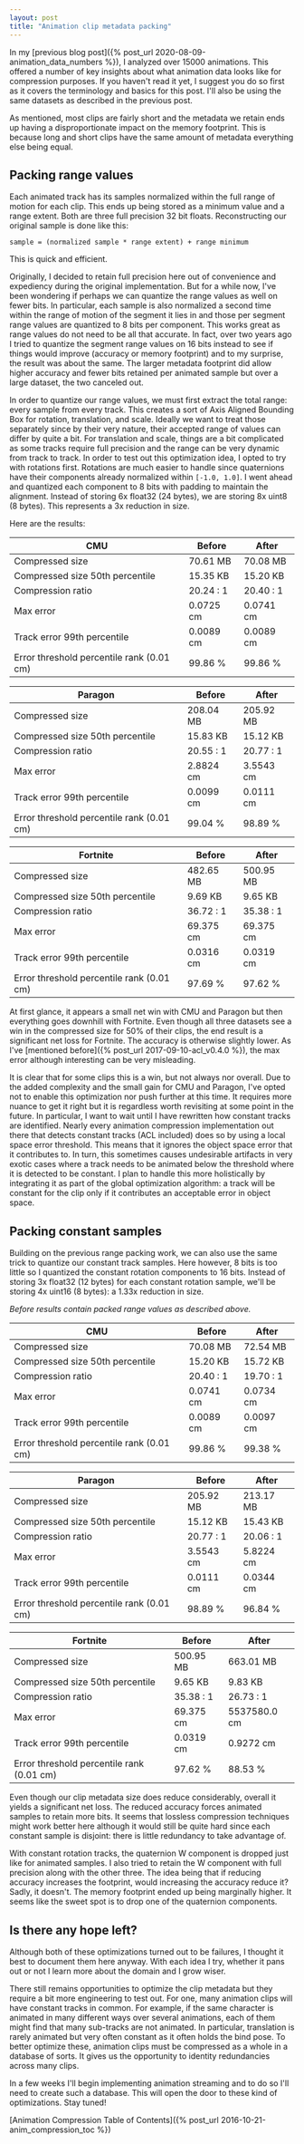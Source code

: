 ```yaml
---
layout: post
title: "Animation clip metadata packing"
---
```

In my [previous blog post]({% post_url 2020-08-09-animation_data_numbers %}), I analyzed over 15000 animations. This offered a number of key insights about what animation data looks like for compression purposes. If you haven't read it yet, I suggest you do so first as it covers the terminology and basics for this post. I'll also be using the same datasets as described in the previous post.

As mentioned, most clips are fairly short and the metadata we retain ends up having a disproportionate impact on the memory footprint. This is because long and short clips have the same amount of metadata everything else being equal.

## Packing range values

Each animated track has its samples normalized within the full range of motion for each clip. This ends up being stored as a minimum value and a range extent. Both are three full precision 32 bit floats. Reconstructing our original sample is done like this:

`sample = (normalized sample * range extent) + range minimum`

This is quick and efficient.

Originally, I decided to retain full precision here out of convenience and expediency during the original implementation. But for a while now, I've been wondering if perhaps we can quantize the range values as well on fewer bits. In particular, each sample is also normalized a second time within the range of motion of the segment it lies in and those per segment range values are quantized to 8 bits per component. This works great as range values do not need to be all that accurate. In fact, over two years ago I tried to quantize the segment range values on 16 bits instead to see if things would improve (accuracy or memory footprint) and to my surprise, the result was about the same. The larger metadata footprint did allow higher accuracy and fewer bits retained per animated sample but over a large dataset, the two canceled out.

In order to quantize our range values, we must first extract the total range: every sample from every track. This creates a sort of Axis Aligned Bounding Box for rotation, translation, and scale. Ideally we want to treat those separately since by their very nature, their accepted range of values can differ by quite a bit. For translation and scale, things are a bit complicated as some tracks require full precision and the range can be very dynamic from track to track. In order to test out this optimization idea, I opted to try with rotations first. Rotations are much easier to handle since quaternions have their components already normalized within `[-1.0, 1.0]`. I went ahead and quantized each component to 8 bits with padding to maintain the alignment. Instead of storing 6x float32 (24 bytes), we are storing 8x uint8 (8 bytes). This represents a 3x reduction in size.

Here are the results:

| CMU                                       | Before    | After     |
| ----------------------------------------- | --------- | --------- |
| Compressed size                           | 70.61 MB  | 70.08 MB  |
| Compressed size 50th percentile           | 15.35 KB  | 15.20 KB  |
| Compression ratio                         | 20.24 : 1 | 20.40 : 1 |
| Max error                                 | 0.0725 cm | 0.0741 cm |
| Track error 99th percentile               | 0.0089 cm | 0.0089 cm |
| Error threshold percentile rank (0.01 cm) | 99.86 %   | 99.86 %   |

| Paragon                                   | Before    | After     |
| ----------------------------------------- | --------- | --------- |
| Compressed size                           | 208.04 MB | 205.92 MB |
| Compressed size 50th percentile           | 15.83 KB  | 15.12 KB  |
| Compression ratio                         | 20.55 : 1 | 20.77 : 1 |
| Max error                                 | 2.8824 cm | 3.5543 cm |
| Track error 99th percentile               | 0.0099 cm | 0.0111 cm |
| Error threshold percentile rank (0.01 cm) | 99.04 %   | 98.89 %   |

| Fortnite                                  | Before    | After     |
| ----------------------------------------- | --------- | --------- |
| Compressed size                           | 482.65 MB | 500.95 MB |
| Compressed size 50th percentile           | 9.69 KB   | 9.65 KB   |
| Compression ratio                         | 36.72 : 1 | 35.38 : 1 |
| Max error                                 | 69.375 cm | 69.375 cm |
| Track error 99th percentile               | 0.0316 cm | 0.0319 cm |
| Error threshold percentile rank (0.01 cm) | 97.69 %   | 97.62 %   |

At first glance, it appears a small net win with CMU and Paragon but then everything goes downhill with Fortnite. Even though all three datasets see a win in the compressed size for 50% of their clips, the end result is a significant net loss for Fortnite. The accuracy is otherwise slightly lower. As I've [mentioned before]({% post_url 2017-09-10-acl_v0.4.0 %}), the max error although interesting can be very misleading.

It is clear that for some clips this is a win, but not always nor overall. Due to the added complexity and the small gain for CMU and Paragon, I've opted not to enable this optimization nor push further at this time. It requires more nuance to get it right but it is regardless worth revisiting at some point in the future. In particular, I want to wait until I have rewritten how constant tracks are identified. Nearly every animation compression implementation out there that detects constant tracks (ACL included) does so by using a local space error threshold. This means that it ignores the object space error that it contributes to. In turn, this sometimes causes undesirable artifacts in very exotic cases where a track needs to be animated below the threshold where it is detected to be constant. I plan to handle this more holistically by integrating it as part of the global optimization algorithm: a track will be constant for the clip only if it contributes an acceptable error in object space.


## Packing constant samples

Building on the previous range packing work, we can also use the same trick to quantize our constant track samples. Here however, 8 bits is too little so I quantized the constant rotation components to 16 bits. Instead of storing 3x float32 (12 bytes) for each constant rotation sample, we'll be storing 4x uint16 (8 bytes): a 1.33x reduction in size.

*Before results contain packed range values as described above.*

| CMU                                       | Before    | After     |
| ----------------------------------------- | --------- | --------- |
| Compressed size                           | 70.08 MB  | 72.54 MB  |
| Compressed size 50th percentile           | 15.20 KB  | 15.72 KB  |
| Compression ratio                         | 20.40 : 1 | 19.70 : 1 |
| Max error                                 | 0.0741 cm | 0.0734 cm |
| Track error 99th percentile               | 0.0089 cm | 0.0097 cm |
| Error threshold percentile rank (0.01 cm) | 99.86 %   | 99.38 %   |

| Paragon                                   | Before    | After     |
| ----------------------------------------- | --------- | --------- |
| Compressed size                           | 205.92 MB | 213.17 MB |
| Compressed size 50th percentile           | 15.12 KB  | 15.43 KB  |
| Compression ratio                         | 20.77 : 1 | 20.06 : 1 |
| Max error                                 | 3.5543 cm | 5.8224 cm |
| Track error 99th percentile               | 0.0111 cm | 0.0344 cm |
| Error threshold percentile rank (0.01 cm) | 98.89 %   | 96.84 %   |

| Fortnite                                  | Before    | After        |
| ----------------------------------------- | --------- | ------------ |
| Compressed size                           | 500.95 MB | 663.01 MB    |
| Compressed size 50th percentile           | 9.65 KB   | 9.83 KB      |
| Compression ratio                         | 35.38 : 1 | 26.73 : 1    |
| Max error                                 | 69.375 cm | 5537580.0 cm |
| Track error 99th percentile               | 0.0319 cm | 0.9272 cm    |
| Error threshold percentile rank (0.01 cm) | 97.62 %   | 88.53 %      |

Even though our clip metadata size does reduce considerably, overall it yields a significant net loss. The reduced accuracy forces animated samples to retain more bits. It seems that lossless compression techniques might work better here although it would still be quite hard since each constant sample is disjoint: there is little redundancy to take advantage of.

With constant rotation tracks, the quaternion W component is dropped just like for animated samples. I also tried to retain the W component with full precision along with the other three. The idea being that if reducing accuracy increases the footprint, would increasing the accuracy reduce it? Sadly, it doesn't. The memory footprint ended up being marginally higher. It seems like the sweet spot is to drop one of the quaternion components.

## Is there any hope left?

Although both of these optimizations turned out to be failures, I thought it best to document them here anyway. With each idea I try, whether it pans out or not I learn more about the domain and I grow wiser.

There still remains opportunities to optimize the clip metadata but they require a bit more engineering to test out. For one, many animation clips will have constant tracks in common. For example, if the same character is animated in many different ways over several animations, each of them might find that many sub-tracks are not animated. In particular, translation is rarely animated but very often constant as it often holds the bind pose. To better optimize these, animation clips must be compressed as a whole in a database of sorts. It gives us the opportunity to identity redundancies across many clips.

In a few weeks I'll begin implementing animation streaming and to do so I'll need to create such a database. This will open the door to these kind of optimizations. Stay tuned!

[Animation Compression Table of Contents]({% post_url 2016-10-21-anim_compression_toc %})
